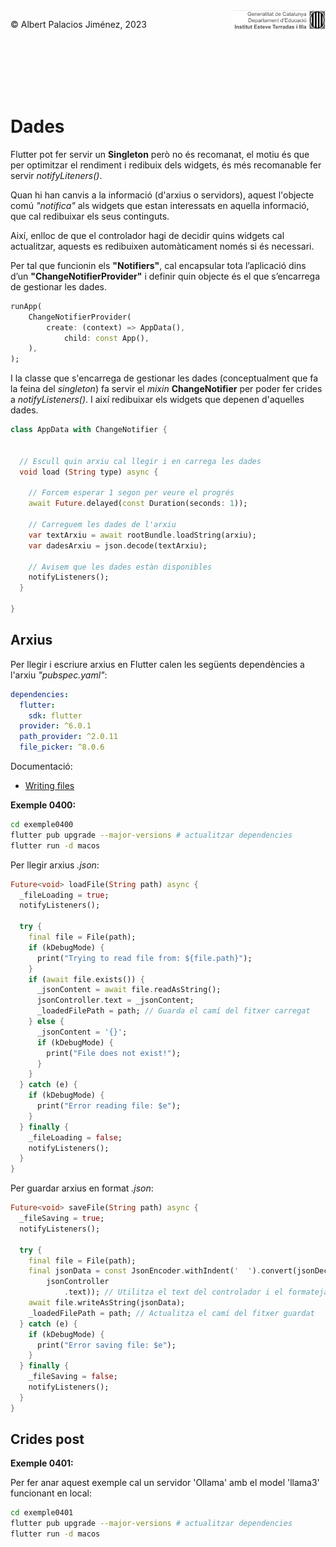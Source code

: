 <div style="display: flex; width: 100%;">
    <div style="flex: 1; padding: 0px;">
        <p>© Albert Palacios Jiménez, 2023</p>
    </div>
    <div style="flex: 1; padding: 0px; text-align: right;">
        <img src="./assets/ieti.png" height="32" alt="Logo de IETI" style="max-height: 32px;">
    </div>
</div>
<br/>

<br/>
<center><img src="./assets/dartlogo.png" style="max-height: 75px" alt="">
<br/></center>
<br/>
<br/>

# Dades

Flutter pot fer servir un **Singleton** però no és recomanat, el motiu és que per optimitzar el rendiment i redibuix dels widgets, és més recomanable fer servir *notifyLiteners()*.

Quan hi han canvis a la informació (d'arxius o servidors), aquest l'objecte comú *"notifica"* als widgets que estan interessats en aquella informació, que cal redibuixar els seus continguts.

Així, enlloc de que el controlador hagi de decidir quins widgets cal actualitzar, aquests es redibuixen automàticament només si és necessari.

Per tal que funcionin els **"Notifiers"**, cal encapsular tota l’aplicació dins d’un **"ChangeNotifierProvider"** i definir quin objecte és el que s’encarrega de gestionar les dades.

```dart
runApp(
    ChangeNotifierProvider(
        create: (context) => AppData(),
            child: const App(),
    ),
);
```

I la classe que s'encarrega de gestionar les dades (conceptualment que fa la feina del *singleton*) fa servir el *mixin* **ChangeNotifier** per poder fer crides a *notifyListeners()*. I així redibuixar els widgets que depenen d'aquelles dades.

```dart
class AppData with ChangeNotifier {


  // Escull quin arxiu cal llegir i en carrega les dades
  void load (String type) async {

    // Forcem esperar 1 segon per veure el progrés
    await Future.delayed(const Duration(seconds: 1));

    // Carreguem les dades de l'arxiu
    var textArxiu = await rootBundle.loadString(arxiu);
    var dadesArxiu = json.decode(textArxiu);

    // Avisem que les dades estàn disponibles
    notifyListeners();
  }

}
```

## Arxius

Per llegir i escriure arxius en Flutter calen les següents dependències a l'arxiu *"pubspec.yaml"*:

```yaml
dependencies:
  flutter:
    sdk: flutter
  provider: ^6.0.1
  path_provider: ^2.0.11
  file_picker: ^8.0.6 
```

Documentació:

- [Writing files](https://docs.flutter.dev/cookbook/persistence/reading-writing-files)

**Exemple 0400:**

```bash
cd exemple0400
flutter pub upgrade --major-versions # actualitzar dependencies
flutter run -d macos
```

Per llegir arxius *.json*:

```dart
Future<void> loadFile(String path) async {
  _fileLoading = true;
  notifyListeners();

  try {
    final file = File(path);
    if (kDebugMode) {
      print("Trying to read file from: ${file.path}");
    }
    if (await file.exists()) {
      _jsonContent = await file.readAsString();
      jsonController.text = _jsonContent;
      _loadedFilePath = path; // Guarda el camí del fitxer carregat
    } else {
      _jsonContent = '{}';
      if (kDebugMode) {
        print("File does not exist!");
      }
    }
  } catch (e) {
    if (kDebugMode) {
      print("Error reading file: $e");
    }
  } finally {
    _fileLoading = false;
    notifyListeners();
  }
}
```

Per guardar arxius en format *.json*:

```dart
Future<void> saveFile(String path) async {
  _fileSaving = true;
  notifyListeners();

  try {
    final file = File(path);
    final jsonData = const JsonEncoder.withIndent('  ').convert(jsonDecode(
        jsonController
            .text)); // Utilitza el text del controlador i el formateja
    await file.writeAsString(jsonData);
    _loadedFilePath = path; // Actualitza el camí del fitxer guardat
  } catch (e) {
    if (kDebugMode) {
      print("Error saving file: $e");
    }
  } finally {
    _fileSaving = false;
    notifyListeners();
  }
}
```

## Crides post

**Exemple 0401:**

Per fer anar aquest exemple cal un servidor 'Ollama' amb el model 'llama3' funcionant en local:

```bash
cd exemple0401
flutter pub upgrade --major-versions # actualitzar dependencies
flutter run -d macos
```